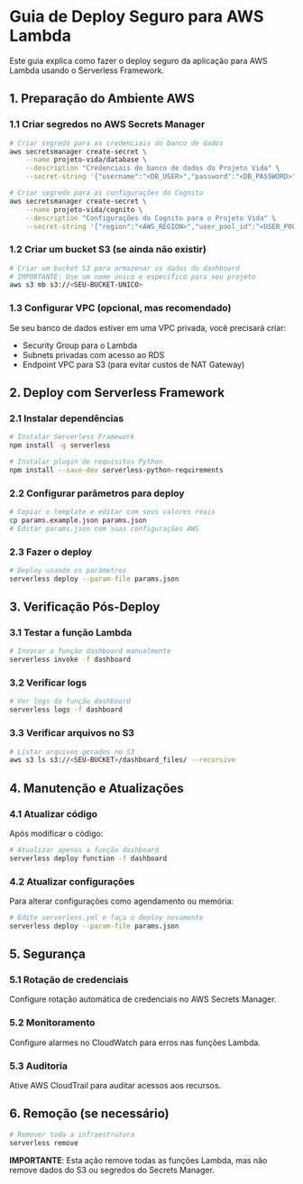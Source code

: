 # Guia de Deploy Seguro para AWS Lambda

Este guia explica como fazer o deploy seguro da aplicação para AWS Lambda usando o Serverless Framework.

## 1. Preparação do Ambiente AWS

### 1.1 Criar segredos no AWS Secrets Manager

```bash
# Criar segredo para as credenciais do banco de dados
aws secretsmanager create-secret \
    --name projeto-vida/database \
    --description "Credenciais do banco de dados do Projeto Vida" \
    --secret-string '{"username":"<DB_USER>","password":"<DB_PASSWORD>","host":"<DB_HOST>.rds.amazonaws.com","port":"5432","dbname":"<DB_NAME>"}'

# Criar segredo para as configurações do Cognito
aws secretsmanager create-secret \
    --name projeto-vida/cognito \
    --description "Configurações do Cognito para o Projeto Vida" \
    --secret-string '{"region":"<AWS_REGION>","user_pool_id":"<USER_POOL_ID>","app_client_id":"<APP_CLIENT_ID>"}'
```

### 1.2 Criar um bucket S3 (se ainda não existir)

```bash
# Criar um bucket S3 para armazenar os dados do dashboard
# IMPORTANTE: Use um nome único e específico para seu projeto
aws s3 mb s3://<SEU-BUCKET-UNICO>
```

### 1.3 Configurar VPC (opcional, mas recomendado)

Se seu banco de dados estiver em uma VPC privada, você precisará criar:
- Security Group para o Lambda
- Subnets privadas com acesso ao RDS
- Endpoint VPC para S3 (para evitar custos de NAT Gateway)

## 2. Deploy com Serverless Framework

### 2.1 Instalar dependências

```bash
# Instalar Serverless Framework
npm install -g serverless

# Instalar plugin de requisitos Python
npm install --save-dev serverless-python-requirements
```

### 2.2 Configurar parâmetros para deploy

```bash
# Copiar o template e editar com seus valores reais
cp params.example.json params.json
# Editar params.json com suas configurações AWS
```

### 2.3 Fazer o deploy

```bash
# Deploy usando os parâmetros
serverless deploy --param-file params.json
```

## 3. Verificação Pós-Deploy

### 3.1 Testar a função Lambda

```bash
# Invocar a função dashboard manualmente
serverless invoke -f dashboard
```

### 3.2 Verificar logs

```bash
# Ver logs da função dashboard
serverless logs -f dashboard
```

### 3.3 Verificar arquivos no S3

```bash
# Listar arquivos gerados no S3
aws s3 ls s3://<SEU-BUCKET>/dashboard_files/ --recursive
```

## 4. Manutenção e Atualizações

### 4.1 Atualizar código

Após modificar o código:

```bash
# Atualizar apenas a função dashboard
serverless deploy function -f dashboard
```

### 4.2 Atualizar configurações

Para alterar configurações como agendamento ou memória:

```bash
# Edite serverless.yml e faça o deploy novamente
serverless deploy --param-file params.json
```

## 5. Segurança

### 5.1 Rotação de credenciais

Configure rotação automática de credenciais no AWS Secrets Manager.

### 5.2 Monitoramento

Configure alarmes no CloudWatch para erros nas funções Lambda.

### 5.3 Auditoria

Ative AWS CloudTrail para auditar acessos aos recursos.

## 6. Remoção (se necessário)

```bash
# Remover toda a infraestrutura
serverless remove
```

**IMPORTANTE**: Esta ação remove todas as funções Lambda, mas não remove dados do S3 ou segredos do Secrets Manager.